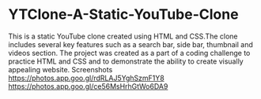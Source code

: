 # YTClone-A-Static-YouTube-Clone
This is a static YouTube clone created using HTML and CSS.The clone includes several key features such as a search bar, side bar, thumbnail  and  videos section. The project was created as a part of a coding challenge to practice HTML and CSS and to demonstrate the ability to create visually appealing website.
Screenshots
https://photos.app.goo.gl/rdRLAJ5YghSzmF1Y8
https://photos.app.goo.gl/ce56MsHrhGtWo6DA9

